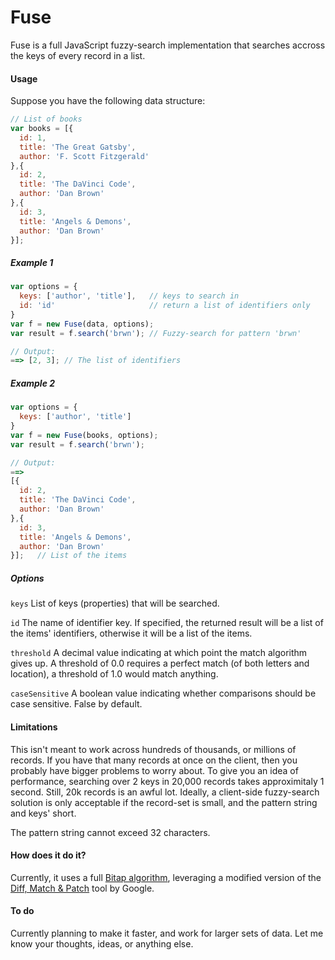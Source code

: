 Fuse
====

Fuse is a full JavaScript fuzzy-search implementation that searches accross the keys of every record in a list.

#### Usage

Suppose you have the following data structure:

```javascript
// List of books
var books = [{
  id: 1,
  title: 'The Great Gatsby',
  author: 'F. Scott Fitzgerald'
},{
  id: 2,
  title: 'The DaVinci Code',
  author: 'Dan Brown'
},{
  id: 3,
  title: 'Angels & Demons',
  author: 'Dan Brown'
}];
```

##### Example 1

```javascript
var options = {
  keys: ['author', 'title'],   // keys to search in
  id: 'id'                     // return a list of identifiers only
}
var f = new Fuse(data, options);
var result = f.search('brwn'); // Fuzzy-search for pattern 'brwn'

// Output:
==> [2, 3]; // The list of identifiers
```

##### Example 2

```javascript
var options = {
  keys: ['author', 'title']
}
var f = new Fuse(books, options);
var result = f.search('brwn');

// Output:
==>
[{
  id: 2,
  title: 'The DaVinci Code',
  author: 'Dan Brown'
},{
  id: 3,
  title: 'Angels & Demons',
  author: 'Dan Brown'
}];   // List of the items
```

##### Options

`keys`
List of keys (properties) that will be searched.

`id`
The name of identifier key.  If specified, the returned result will be a list of the items' identifiers, otherwise it will be a list of the items.

`threshold`
A decimal value indicating at which point the match algorithm gives up. A threshold of 0.0 requires a perfect match (of both letters and location), a threshold of 1.0 would match anything.

`caseSensitive`
A boolean value indicating whether comparisons should be case sensitive. False by default.

#### Limitations

This isn't meant to work across hundreds of thousands, or millions of records.  If you have that many records at once on the client, then you probably have bigger problems to worry about.  To give you an idea of performance, searching over 2 keys in 20,000 records takes approximitaly 1 second.  Still, 20k records is an awful lot.  Ideally, a client-side fuzzy-search solution is only acceptable if the record-set is small, and the pattern string and keys' short.

The pattern string cannot exceed 32 characters.

#### How does it do it?

Currently, it uses a full [Bitap algorithm](http://en.wikipedia.org/wiki/Bitap_algorithm "Bitap algorithm - wiki"), leveraging a modified version of the [Diff, Match & Patch](http://code.google.com/p/google-diff-match-patch/ "Diff, Match & Patch") tool by Google.

#### To do

Currently planning to make it faster, and work for larger sets of data. Let me know your thoughts, ideas, or anything else.
